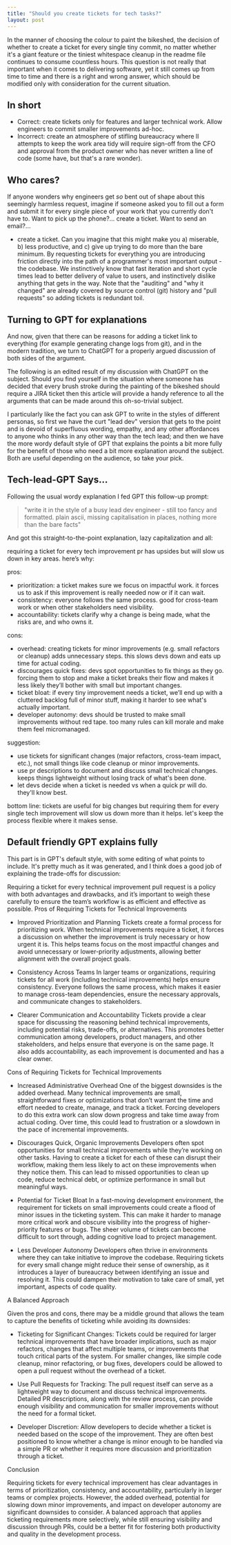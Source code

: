```yaml
---
title: "Should you create tickets for tech tasks?"
layout: post
---
```


In the manner of choosing the colour to paint the bikeshed, the decision of whether to create a ticket for every single tiny commit, no matter whether it's a giant feature or the tiniest whitespace cleanup in the readme file continues to consume countless hours. This question is not really that important when it comes to delivering software, yet it still comes up from time to time and there is a right and wrong answer, which should be modified only with consideration for the current situation.

## In short

- Correct: create tickets only for features and larger technical work. Allow engineers to commit smaller improvements ad-hoc.
- Incorrect: create an atmosphere of stifling bureaucracy where ll attempts to keep the work area tidy will require sign-off from the CFO and approval from the product owner who has never written a line of code (some have, but that's a rare wonder).

## Who cares?

If anyone wonders why engineers get *so* bent out of shape about this seemingly harmless request, imagine if someone asked you to fill out a form and submit it for every single piece of your work that you currently don't have to. Want to pick up the phone?… create a ticket. Want to send an email?…
 - create a ticket. Can you imagine that this might make you a) miserable, b) less productive, and c) give up trying to do more than the bare minimum. By requesting tickets for everything you are introducing friction directly into the path of a programmer's most important output - the codebase. We instinctively know that fast iteration and short cycle times lead to better delivery of value to users, and instinctively dislike anything that gets in the way. Note that the "auditing" and "why it changed" are already covered by source control (git) history and "pull requests" so adding tickets is redundant toil.

## Turning to GPT for explanations

And now, given that there can be reasons for adding a ticket link to everything (for example generating change logs from git), and in the modern tradition, we turn to ChatGPT for a properly argued discussion of both sides of the argument.

The following is an edited result of my discussion with ChatGPT on the subject. Should you find yourself in the situation where someone has decided that every brush stroke during the painting of the bikeshed should require a JIRA ticket then this article will provide a handy reference to all the arguments that can be made around this oh-so-trivial subject.

I particularly like the fact you can ask GPT to write in the styles of different personas, so first we have the curt "lead dev" version that gets to the point and is devoid of superfluous wording, empathy, and any other affordances to anyone who thinks in any other way than the tech lead; and then we have the more wordy default style of GPT that explains the points a bit more fully for the benefit of those who need a bit more explanation around the subject. Both are useful depending on the audience, so take your pick.


## Tech-lead-GPT Says…


Following the usual wordy explanation I fed GPT this follow-up prompt:

> "write it in the style of a busy lead dev engineer - still too fancy and formatted. plain ascii, missing capitalisation in places, nothing more than the bare facts"

And got this straight-to-the-point explanation, lazy capitalization and all:

requiring a ticket for every tech improvement pr has upsides but will slow us down in key areas. here’s why:

pros:

- prioritization: a ticket makes sure we focus on impactful work. it forces us to ask if this improvement is really needed now or if it can wait.
- consistency: everyone follows the same process. good for cross-team work or when other stakeholders need visibility.
- accountability: tickets clarify why a change is being made, what the risks are, and who owns it.

cons:

- overhead: creating tickets for minor improvements (e.g. small refactors or cleanup) adds unnecessary steps. this slows devs down and eats up time for actual coding.
- discourages quick fixes: devs spot opportunities to fix things as they go. forcing them to stop and make a ticket breaks their flow and makes it less likely they’ll bother with small but important changes.
- ticket bloat: if every tiny improvement needs a ticket, we’ll end up with a cluttered backlog full of minor stuff, making it harder to see what's actually important.
- developer autonomy: devs should be trusted to make small improvements without red tape. too many rules can kill morale and make them feel micromanaged.

suggestion:

- use tickets for significant changes (major refactors, cross-team impact, etc.), not small things like code cleanup or minor improvements.
- use pr descriptions to document and discuss small technical changes. keeps things lightweight without losing track of what's been done.
- let devs decide when a ticket is needed vs when a quick pr will do. they'll know best.

bottom line: tickets are useful for big changes but requiring them for every single tech improvement will slow us down more than it helps. let's keep the process flexible where it makes sense.

## Default friendly GPT explains fully

This part is in GPT's default style, with some editing of what points to include. It's pretty much as it was generated, and I think does a good job of explaining the trade-offs for discussion:

Requiring a ticket for every technical improvement pull request is a policy with both advantages and drawbacks, and it’s important to weigh these carefully to ensure the team’s workflow is as efficient and effective as possible.
Pros of Requiring Tickets for Technical Improvements

- Improved Prioritization and Planning Tickets create a formal process for prioritizing work. When technical improvements require a ticket, it forces a discussion on whether the improvement is truly necessary or how urgent it is. This helps teams focus on the most impactful changes and avoid unnecessary or lower-priority adjustments, allowing better alignment with the overall project goals.

- Consistency Across Teams In larger teams or organizations, requiring tickets for all work (including technical improvements) helps ensure consistency. Everyone follows the same process, which makes it easier to manage cross-team dependencies, ensure the necessary approvals, and communicate changes to stakeholders.

- Clearer Communication and Accountability Tickets provide a clear space for discussing the reasoning behind technical improvements, including potential risks, trade-offs, or alternatives. This promotes better communication among developers, product managers, and other stakeholders, and helps ensure that everyone is on the same page. It also adds accountability, as each improvement is documented and has a clear owner.

Cons of Requiring Tickets for Technical Improvements

- Increased Administrative Overhead One of the biggest downsides is the added overhead. Many technical improvements are small, straightforward fixes or optimizations that don’t warrant the time and effort needed to create, manage, and track a ticket. Forcing developers to do this extra work can slow down progress and take time away from actual coding. Over time, this could lead to frustration or a slowdown in the pace of incremental improvements.

- Discourages Quick, Organic Improvements Developers often spot opportunities for small technical improvements while they’re working on other tasks. Having to create a ticket for each of these can disrupt their workflow, making them less likely to act on these improvements when they notice them. This can lead to missed opportunities to clean up code, reduce technical debt, or optimize performance in small but meaningful ways.

- Potential for Ticket Bloat In a fast-moving development environment, the requirement for tickets on small improvements could create a flood of minor issues in the ticketing system. This can make it harder to manage more critical work and obscure visibility into the progress of higher-priority features or bugs. The sheer volume of tickets can become difficult to sort through, adding cognitive load to project management.

- Less Developer Autonomy Developers often thrive in environments where they can take initiative to improve the codebase. Requiring tickets for every small change might reduce their sense of ownership, as it introduces a layer of bureaucracy between identifying an issue and resolving it. This could dampen their motivation to take care of small, yet important, aspects of code quality.

A Balanced Approach

Given the pros and cons, there may be a middle ground that allows the team to capture the benefits of ticketing while avoiding its downsides:

- Ticketing for Significant Changes: Tickets could be required for larger technical improvements that have broader implications, such as major refactors, changes that affect multiple teams, or improvements that touch critical parts of the system. For smaller changes, like simple code cleanup, minor refactoring, or bug fixes, developers could be allowed to open a pull request without the overhead of a ticket.

- Use Pull Requests for Tracking: The pull request itself can serve as a lightweight way to document and discuss technical improvements. Detailed PR descriptions, along with the review process, can provide enough visibility and communication for smaller improvements without the need for a formal ticket.

- Developer Discretion: Allow developers to decide whether a ticket is needed based on the scope of the improvement. They are often best positioned to know whether a change is minor enough to be handled via a simple PR or whether it requires more discussion and prioritization through a ticket.

Conclusion

Requiring tickets for every technical improvement has clear advantages in terms of prioritization, consistency, and accountability, particularly in larger teams or complex projects. However, the added overhead, potential for slowing down minor improvements, and impact on developer autonomy are significant downsides to consider. A balanced approach that applies ticketing requirements more selectively, while still ensuring visibility and discussion through PRs, could be a better fit for fostering both productivity and quality in the development process.

